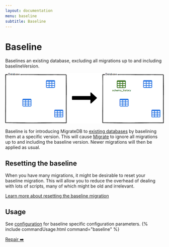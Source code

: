 ```yaml
---
layout: documentation
menu: baseline
subtitle: Baseline
---
```


# Baseline

Baselines an existing database, excluding all migrations up to and including baselineVersion.

![Baseline](/assets/balsamiq/command-baseline.png)

Baseline is for introducing MigrateDB to [existing databases](/migratedb/documentation/learnmore/existing) by baselining them
at a specific version. This will cause [Migrate](/migratedb/documentation/command/migrate) to ignore all migrations
up to and including the baseline version. Newer migrations will then be applied as usual.

## Resetting the baseline

When you have many migrations, it might be desirable to reset your baseline migration. This will allow you to reduce the
overhead of dealing with lots of scripts, many of which might be old and irrelevant.

<a class="btn btn-primary" href="reset-the-baseline-migration">Learn more about resetting the baseline migration</a>

## Usage

See [configuration](/migratedb/documentation/configuration/parameters/#baseline) for baseline specific configuration parameters.
{% include commandUsage.html command="baseline" %}

<p class="next-steps">
    <a class="btn btn-primary" href="/migratedb/documentation/command/repair">Repair ➡️</a>
</p>
